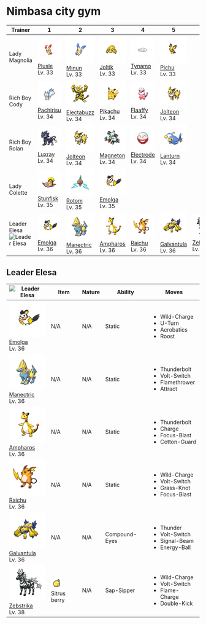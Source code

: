 # Nimbasa city gym

| Trainer                                                                                        | 1                                                                                                   | 2                                                                                                     | 3                                                                                                 | 4                                                                                                   | 5                                                                                                     | 6                                                                                                   |
| ---------------------------------------------------------------------------------------------- | --------------------------------------------------------------------------------------------------- | ----------------------------------------------------------------------------------------------------- | ------------------------------------------------------------------------------------------------- | --------------------------------------------------------------------------------------------------- | ----------------------------------------------------------------------------------------------------- | --------------------------------------------------------------------------------------------------- |
| Lady Magnolia                                                                                  | ![plusle](../../img/pokemon/311.png) <br/>[Plusle](/blaze-black-wiki/pokemon/311) <br/>Lv. 33       | ![minun](../../img/pokemon/312.png) <br/>[Minun](/blaze-black-wiki/pokemon/312) <br/>Lv. 33           | ![joltik](../../img/pokemon/595.png) <br/>[Joltik](/blaze-black-wiki/pokemon/595) <br/>Lv. 33     | ![tynamo](../../img/pokemon/602.png) <br/>[Tynamo](/blaze-black-wiki/pokemon/602) <br/>Lv. 33       | ![pichu](../../img/pokemon/172.png) <br/>[Pichu](/blaze-black-wiki/pokemon/172) <br/>Lv. 33           |
| Rich Boy Cody                                                                                  | ![pachirisu](../../img/pokemon/417.png) <br/>[Pachirisu](/blaze-black-wiki/pokemon/417) <br/>Lv. 34 | ![electabuzz](../../img/pokemon/125.png) <br/>[Electabuzz](/blaze-black-wiki/pokemon/125) <br/>Lv. 34 | ![pikachu](../../img/pokemon/025.png) <br/>[Pikachu](/blaze-black-wiki/pokemon/025) <br/>Lv. 34   | ![flaaffy](../../img/pokemon/180.png) <br/>[Flaaffy](/blaze-black-wiki/pokemon/180) <br/>Lv. 34     | ![jolteon](../../img/pokemon/135.png) <br/>[Jolteon](/blaze-black-wiki/pokemon/135) <br/>Lv. 34       |
| Rich Boy Rolan                                                                                 | ![luxray](../../img/pokemon/405.png) <br/>[Luxray](/blaze-black-wiki/pokemon/405) <br/>Lv. 34       | ![jolteon](../../img/pokemon/135.png) <br/>[Jolteon](/blaze-black-wiki/pokemon/135) <br/>Lv. 34       | ![magneton](../../img/pokemon/082.png) <br/>[Magneton](/blaze-black-wiki/pokemon/082) <br/>Lv. 34 | ![electrode](../../img/pokemon/101.png) <br/>[Electrode](/blaze-black-wiki/pokemon/101) <br/>Lv. 34 | ![lanturn](../../img/pokemon/171.png) <br/>[Lanturn](/blaze-black-wiki/pokemon/171) <br/>Lv. 34       |
| Lady Colette                                                                                   | ![stunfisk](../../img/pokemon/618.png) <br/>[Stunfisk](/blaze-black-wiki/pokemon/618) <br/>Lv. 35   | ![rotom](../../img/pokemon/479.png) <br/>[Rotom](/blaze-black-wiki/pokemon/479) <br/>Lv. 35           | ![emolga](../../img/pokemon/587.png) <br/>[Emolga](/blaze-black-wiki/pokemon/587) <br/>Lv. 35     |
| Leader Elesa<br/> ![Leader Elesa](https://play.pokemonshowdown.com/sprites/trainers/elesa.png) | ![emolga](../../img/pokemon/587.png) <br/>[Emolga](/blaze-black-wiki/pokemon/587) <br/>Lv. 36       | ![manectric](../../img/pokemon/310.png) <br/>[Manectric](/blaze-black-wiki/pokemon/310) <br/>Lv. 36   | ![ampharos](../../img/pokemon/181.png) <br/>[Ampharos](/blaze-black-wiki/pokemon/181) <br/>Lv. 36 | ![raichu](../../img/pokemon/026.png) <br/>[Raichu](/blaze-black-wiki/pokemon/026) <br/>Lv. 36       | ![galvantula](../../img/pokemon/596.png) <br/>[Galvantula](/blaze-black-wiki/pokemon/596) <br/>Lv. 36 | ![zebstrika](../../img/pokemon/523.png) <br/>[Zebstrika](/blaze-black-wiki/pokemon/523) <br/>Lv. 38 |

## Leader Elesa

| ![Leader Elesa](https://play.pokemonshowdown.com/sprites/trainers/elesa.png)                          | Item                                                                 | Nature | Ability       | Moves                                                                                      |
| ----------------------------------------------------------------------------------------------------- | -------------------------------------------------------------------- | ------ | ------------- | ------------------------------------------------------------------------------------------ |
| ![emolga](../../img/pokemon/587.png) <br/>[Emolga](/blaze-black-wiki/pokemon/587) <br/>Lv. 36         | N/A                                                                  | N/A    | Static        | <ul><li>Wild-Charge</li><li>U-Turn</li><li>Acrobatics</li><li>Roost</li></ul>              |
| ![manectric](../../img/pokemon/310.png) <br/>[Manectric](/blaze-black-wiki/pokemon/310) <br/>Lv. 36   | N/A                                                                  | N/A    | Static        | <ul><li>Thunderbolt</li><li>Volt-Switch</li><li>Flamethrower</li><li>Attract</li></ul>     |
| ![ampharos](../../img/pokemon/181.png) <br/>[Ampharos](/blaze-black-wiki/pokemon/181) <br/>Lv. 36     | N/A                                                                  | N/A    | Static        | <ul><li>Thunderbolt</li><li>Charge</li><li>Focus-Blast</li><li>Cotton-Guard</li></ul>      |
| ![raichu](../../img/pokemon/026.png) <br/>[Raichu](/blaze-black-wiki/pokemon/026) <br/>Lv. 36         | N/A                                                                  | N/A    | Static        | <ul><li>Wild-Charge</li><li>Volt-Switch</li><li>Grass-Knot</li><li>Focus-Blast</li></ul>   |
| ![galvantula](../../img/pokemon/596.png) <br/>[Galvantula](/blaze-black-wiki/pokemon/596) <br/>Lv. 36 | N/A                                                                  | N/A    | Compound-Eyes | <ul><li>Thunder</li><li>Volt-Switch</li><li>Signal-Beam</li><li>Energy-Ball</li></ul>      |
| ![zebstrika](../../img/pokemon/523.png) <br/>[Zebstrika](/blaze-black-wiki/pokemon/523) <br/>Lv. 38   | ![sitrus-berry](../../img/items/sitrus-berry.png) <br/> Sitrus berry | N/A    | Sap-Sipper    | <ul><li>Wild-Charge</li><li>Volt-Switch</li><li>Flame-Charge</li><li>Double-Kick</li></ul> |